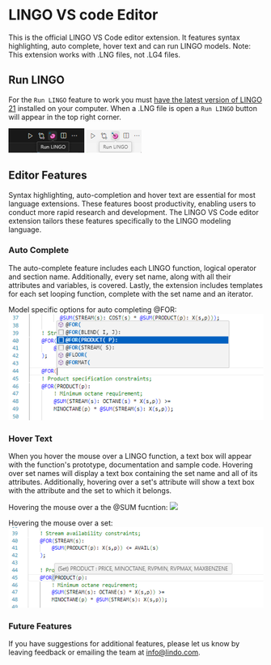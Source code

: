 # LINGO VS code Editor

This is the official LINGO VS Code editor extension. It features syntax highlighting, auto complete, hover text and can run LINGO models. Note: This extension works with .LNG files, not .LG4 files.

## Run LINGO
For the `Run LINGO` feature to work you must [have the latest version of LINGO 21](https://lindo.com/index.php/ls-downloads/try-lingo) installed on your computer. When a .LNG file is open a `Run LINGO` button will appear in the top right corner.

![](resources/runLINGO_DARK.png#gh-dark-mode-only)
![](resources/runLINGO_LIGHT.png#gh-light-mode-only)

## Editor Features
Syntax highlighting, auto-completion and hover text are essential for most language extensions. These features boost productivity, enabling users to conduct more rapid research and development. The LINGO VS Code editor extension tailors these features specifically to the LINGO modeling language.

### Auto Complete
The auto-complete feature includes each LINGO function, logical operator and section name. Additionally, every set name, along with all their attributes and variables, is covered. Lastly, the extension includes templates for each set looping function, complete with the set name and an iterator. 

Model specific options for auto completing @FOR:
![](resources/auto_complete_LIGHT.png)

### Hover Text
When you hover the mouse over a LINGO function, a text box will appear with the function's prototype, documentation and sample code. Hovering over set names will display a text box containing the set name and all of its attributes. Additionally, hovering over a set's attribute will show a text box with the attribute and the set to which it belongs.

Hovering the mouse over a the @SUM fucntion:
![](resources?hover_func_LIGHT.png)

Hovering the mouse over a set:
![](resources/hover_set_LIGHT.png)


### Future Features
If you have suggestions for additional features, please let us know by leaving feedback or emailing the team at info@lindo.com.